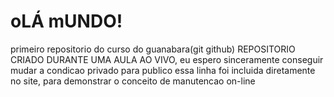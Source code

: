 # oLÁ mUNDO!
 primeiro repositorio do curso do guanabara(git github)
REPOSITORIO CRIADO DURANTE UMA AULA AO VIVO, eu espero sinceramente conseguir mudar a condicao privado para publico
essa linha foi incluida diretamente no site, para demonstrar o conceito de manutencao on-line

